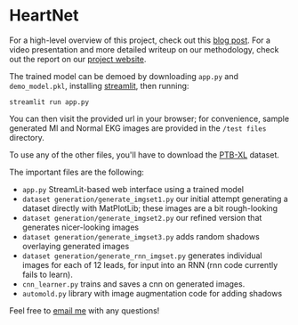 # HeartNet

For a high-level overview of this project, check out this [blog post](https://oapostrophe.github.io/heartnet/).  For a video presentation and more detailed writeup on our methodology, check out the report on our [project website](https://oapostrophe.github.io/HeartNet/).

The trained model can be demoed by downloading `app.py` and `demo_model.pkl`, installing [streamlit](https://anaconda.org/conda-forge/streamlit), then running:
```shell
streamlit run app.py
```
You can then visit the provided url in your browser; for convenience, sample generated MI and Normal EKG images are provided in the `/test files` directory.

To use any of the other files, you'll have to download the [PTB-XL](https://physionet.org/content/ptb-xl/1.0.1/) dataset.

The important files are the following:
- `app.py` StreamLit-based web interface using a trained model
- `dataset generation/generate_imgset1.py` our initial attempt generating a dataset directly with MatPlotLib; these images are a bit rough-looking
- `dataset generation/generate_imgset2.py` our refined version that generates nicer-looking images
- `dataset generation/generate_imgset3.py` adds random shadows overlaying generated images
- `dataset generation/generate_rnn_imgset.py` generates individual images for each of 12 leads, for input into an RNN (rnn code currently fails to learn).
- `cnn_learner.py` trains and saves a cnn on generated images.
- `automold.py` library with image augmentation code for adding shadows

Feel free to [email me](swow2015@mymail.pomona.edu) with any questions!
